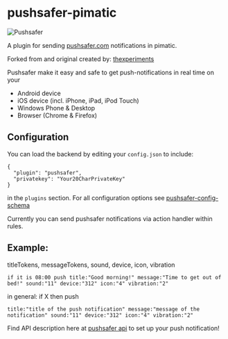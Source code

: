 pushsafer-pimatic
=======================

![Pushsafer](https://www.pushsafer.com/de/assets/logos/logo.png)

A plugin for sending [pushsafer.com](https://www.pushsafer.net/) notifications in pimatic.

Forked from and original created by: [thexperiments](https://github.com/thexperiments/pimatic-pushover)

Pushsafer make it easy and safe to get push-notifications in real time on your
- Android device
- iOS device (incl. iPhone, iPad, iPod Touch)
- Windows Phone & Desktop
- Browser (Chrome & Firefox)

Configuration
-------------
You can load the backend by editing your `config.json` to include:

    {
      "plugin": "pushsafer",
      "privatekey": "Your20CharPrivateKey"
    }

in the `plugins` section. For all configuration options see 
[pushsafer-config-schema](pushsafer-config-schema.coffee)

Currently you can send pushsafer notifications via action handler within rules.

Example:
--------

titleTokens, messageTokens, sound, device, icon, vibration

    if it is 08:00 push title:"Good morning!" message:"Time to get out of bed!" sound:"11" device:"312" icon:"4" vibration:"2"

in general: if X then push

    title:"title of the push notification" message:"message of the notification" sound:"11" device:"312" icon:"4" vibration:"2"

Find API description here at [pushsafer api](https://www.pushsafer.com/de/pushapi) to set up your push notification!